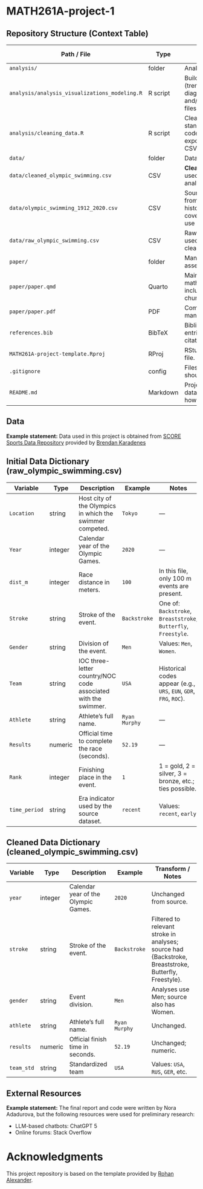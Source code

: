 # MATH261A-project-1

## Repository Structure (Context Table)
| Path / File                           | Type     | Purpose / Contents                                                               | Key Notes                                   |
|---------------------------------------|----------|-----------------------------------------------------------------------------------|---------------------------------------------|
| `analysis/`                           | folder   | Analysis scripts.                                                                 | —                                           |
| `analysis/analysis_visualizations_modeling.R` | R script | Builds figures (trend, diagnostics) and/or saves plot files.                      | Source in paper or save via `ggsave()`.     |
| `analysis/cleaning_data.R`            | R script | Cleans raw data, standardizes team codes (`team_std`), exports cleaned CSV.       | Produces `data/cleaned_olympic_swimming.csv`. |
| `data/`                               | folder   | Data files.                                                                       | —                                           |
| `data/cleaned_olympic_swimming.csv`   | CSV      | **Cleaned** dataset used for analysis/modeling.                                   | Output of `cleaning_data.R`.                |
| `data/olympic_swimming_1912_2020.csv` | CSV      | Source dataset from SCORE (full historical coverage, didn't use in analysis).     | Read-only; keep original.                    |
| `data/raw_olympic_swimming.csv`       | CSV      | Raw import (if used) prior to cleaning.                                           | Optional staging file.                       |
| `paper/`                              | folder   | Manuscript assets.                                                                | —                                           |
| `paper/paper.qmd`                     | Quarto   | Main paper (text, math, figures included via chunks).                             | Render to PDF/HTML with Quarto.             |
| `paper/paper.pdf`                     | PDF      | Compiled manuscript.                                                              | Generated from `paper.qmd`.                  |
| `references.bib`                      | BibTeX   | Bibliography entries for Quarto citations.                                        | Set in YAML: `bibliography: references.bib`. |
| `MATH261A-project-template.Rproj`     | RProj    | RStudio project file.                                                             | Open to load the project.                    |
| `.gitignore`                          | config   | Files/folders Git should ignore.                                                  | Add large data/outputs as needed.           |
| `README.md`                           | Markdown | Project overview, data dictionaries, how to reproduce.                            | You’re editing this file.                    |

## Data 

**Example statement:** Data used in this project is obtained from [SCORE Sports Data Repository](https://data.scorenetwork.org/) provided by [Brendan Karadenes](https://data.scorenetwork.org/swimming/olympic_swimming.html)

## Initial Data Dictionary (raw_olympic_swimming.csv)
| Variable     | Type    | Description                                                                 | Example            | Notes |
|--------------|---------|------------------------------------------------------------------------------|--------------------|-------|
| `Location`   | string  | Host city of the Olympics in which the swimmer competed.                     | `Tokyo`            | —     |
| `Year`       | integer | Calendar year of the Olympic Games.                                          | `2020`             | —     |
| `dist_m`     | integer | Race distance in meters.                                                     | `100`              | In this file, only 100 m events are present. |
| `Stroke`     | string  | Stroke of the event.                                                         | `Backstroke`       | One of: `Backstroke`, `Breaststroke`, `Butterfly`, `Freestyle`. |
| `Gender`     | string  | Division of the event.                                                       | `Men`              | Values: `Men`, `Women`. |
| `Team`       | string  | IOC three-letter country/NOC code associated with the swimmer.               | `USA`              | Historical codes appear (e.g., `URS`, `EUN`, `GDR`, `FRG`, `ROC`). |
| `Athlete`    | string  | Athlete’s full name.                                                         | `Ryan Murphy`      | —     |
| `Results`    | numeric | Official time to complete the race (seconds).                                | `52.19`            | —     |
| `Rank`       | integer | Finishing place in the event.                                                | `1`                | 1 = gold, 2 = silver, 3 = bronze, etc.; ties possible. |
| `time_period`| string  | Era indicator used by the source dataset. | `recent` | Values: `recent`, `early`


## Cleaned Data Dictionary (cleaned_olympic_swimming.csv)
| Variable     | Type    | Description                                                                 | Example            | Transform / Notes |
|--------------|---------|------------------------------------------------------------------------------|--------------------|-------------------|
| `year`       | integer | Calendar year of the Olympic Games.                                          | `2020`             | Unchanged from source. |
| `stroke`     | string  | Stroke of the event.                                                         | `Backstroke`       | Filtered to relevant stroke in analyses; source had {Backstroke, Breaststroke, Butterfly, Freestyle}. |
| `gender`     | string  | Event division.                                                              | `Men`              | Analyses use Men; source also has Women. |
| `athlete`    | string  | Athlete’s full name.                                                         | `Ryan Murphy`      | Unchanged. |
| `results`    | numeric | Official finish time in seconds.                                         | `52.19`            | Unchanged; numeric. |
| `team_std`   | string  | Standardized team | `USA` | Values: `USA`, `RUS`, `GER`, etc.


## External Resources

**Example statement:** The final report and code were written by Nora Adadurova, but the following resources were used for preliminary research:
* LLM-based chatbots: ChatGPT 5
* Online forums: Stack Overflow

# Acknowledgments

This project repository is based on the template provided by [Rohan Alexander](https://github.com/RohanAlexander/starter_folder/tree/main).


